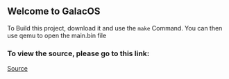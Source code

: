 ## Welcome to GalacOS

To Build this project, download it and use the `make` Command. You can then use qemu to open the main.bin file

### To view the source, please go to this link:
[Source](https://github.com/Rhys-Woolcott/GalacOS/)

